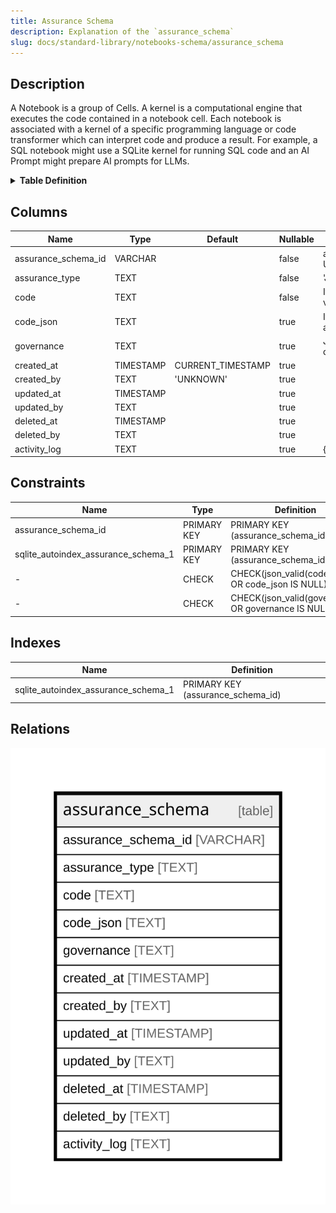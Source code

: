 ```yaml
---
title: Assurance Schema
description: Explanation of the `assurance_schema` 
slug: docs/standard-library/notebooks-schema/assurance_schema
---
```



## Description

A Notebook is a group of Cells. A kernel is a computational engine that executes the code contained in a notebook cell.  Each notebook is associated with a kernel of a specific programming language or code transformer which can interpret  code and produce a result. For example, a SQL notebook might use a SQLite kernel for running SQL code and an AI Prompt  might prepare AI prompts for LLMs.

<details>
<summary><strong>Table Definition</strong></summary>

```sql
CREATE TABLE "assurance_schema" (
    "assurance_schema_id" VARCHAR PRIMARY KEY NOT NULL,
    "assurance_type" TEXT NOT NULL,
    "code" TEXT NOT NULL,
    "code_json" TEXT CHECK(json_valid(code_json) OR code_json IS NULL),
    "governance" TEXT CHECK(json_valid(governance) OR governance IS NULL),
    "created_at" TIMESTAMP DEFAULT CURRENT_TIMESTAMP,
    "created_by" TEXT DEFAULT 'UNKNOWN',
    "updated_at" TIMESTAMP,
    "updated_by" TEXT,
    "deleted_at" TIMESTAMP,
    "deleted_by" TEXT,
    "activity_log" TEXT
)
```

</details>

## Columns

| Name                | Type      | Default           | Nullable | Comment                                                                                |
| ------------------- | --------- | ----------------- | -------- | -------------------------------------------------------------------------------------- |
| assurance_schema_id | VARCHAR   |                   | false    | assurance_schema primary key and internal label (not a ULID)                           |
| assurance_type      | TEXT      |                   | false    | 'JSON Schema', 'XML Schema', etc.                                                      |
| code                | TEXT      |                   | false    | If the schema is other than JSON Schema, use this for the validation code              |
| code_json           | TEXT      |                   | true     | If the schema is a JSON Schema or the assurance code has a JSON representation         |
| governance          | TEXT      |                   | true     | JSON schema-specific governance data (description, documentation, usage, etc. in JSON) |
| created_at          | TIMESTAMP | CURRENT_TIMESTAMP | true     |                                                                                        |
| created_by          | TEXT      | 'UNKNOWN'         | true     |                                                                                        |
| updated_at          | TIMESTAMP |                   | true     |                                                                                        |
| updated_by          | TEXT      |                   | true     |                                                                                        |
| deleted_at          | TIMESTAMP |                   | true     |                                                                                        |
| deleted_by          | TEXT      |                   | true     |                                                                                        |
| activity_log        | TEXT      |                   | true     | {"isSqlDomainZodDescrMeta":true,"isJsonSqlDomain":true}                                |

## Constraints

| Name                                | Type        | Definition                                          |
| ----------------------------------- | ----------- | --------------------------------------------------- |
| assurance_schema_id                 | PRIMARY KEY | PRIMARY KEY (assurance_schema_id)                   |
| sqlite_autoindex_assurance_schema_1 | PRIMARY KEY | PRIMARY KEY (assurance_schema_id)                   |
| -                                   | CHECK       | CHECK(json_valid(code_json) OR code_json IS NULL)   |
| -                                   | CHECK       | CHECK(json_valid(governance) OR governance IS NULL) |

## Indexes

| Name                                | Definition                        |
| ----------------------------------- | --------------------------------- |
| sqlite_autoindex_assurance_schema_1 | PRIMARY KEY (assurance_schema_id) |

## Relations

![er](../../../../assets/images/content/docs/standard-library/notebooks-schema/assurance_schema.svg)
